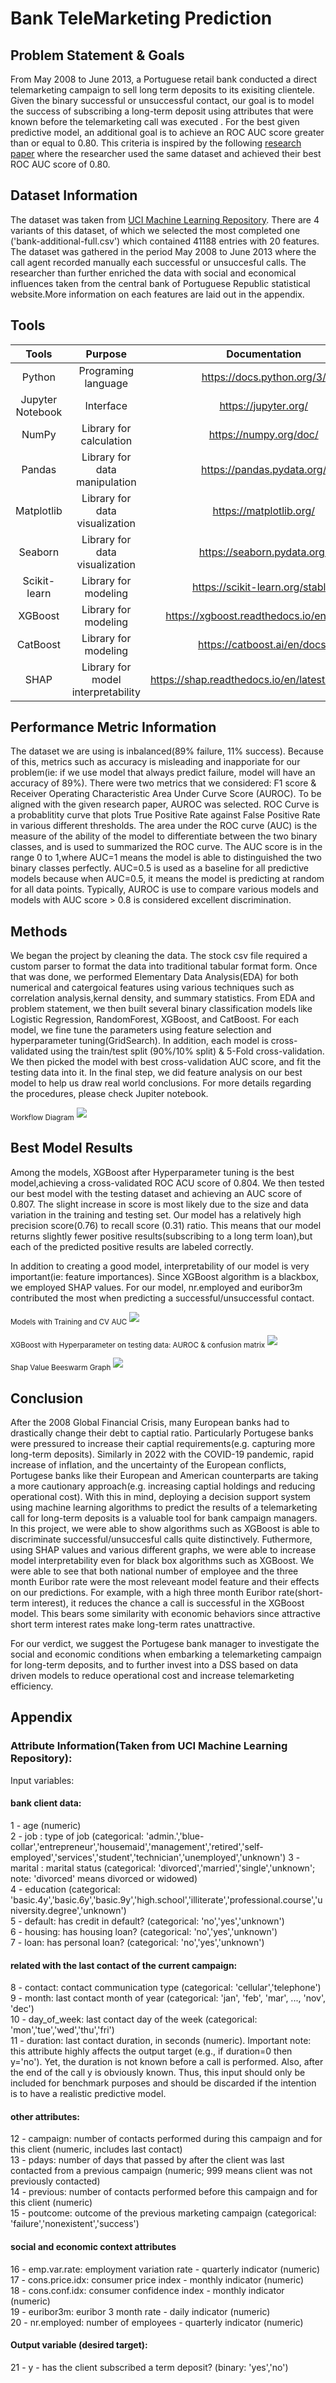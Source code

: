 
# Bank TeleMarketing Prediction





## Problem Statement & Goals
From May 2008 to June 2013, a Portuguese retail bank conducted a direct telemarketing campaign to sell long term deposits to its exisiting clientele. Given the binary successful or unsuccessful contact, our goal is to model the success of subscribing a long-term deposit using attributes that were known before the telemarketing call was executed . For the best given predictive
model, an additional goal is to achieve an ROC AUC score greater than or equal to 0.80. This criteria is inspired by the following [research paper](https://github.com/Jleung1996/Bank-TeleMarketing-Prediction/blob/main/Relevant%20Information/Research_paper.pdf) where the researcher used the same dataset and achieved their best ROC AUC score of 0.80.
 

## Dataset Information
The dataset was taken from [UCI Machine Learning Repository](http://archive.ics.uci.edu/ml/datasets/Bank+Marketing). There are 4 variants of this dataset, of which we selected the most completed one ('bank-additional-full.csv') which contained 41188 entries with 20 features. 
The dataset was gathered in the period May 2008 to June 2013 where the call agent recorded manually each successful or unsuccesful calls. The researcher than further enriched the data with social and economical influences taken from the central bank of Portuguese Republic statistical website.More information on each features are laid out in the appendix.

## Tools

|     **Tools**    |             **Purpose**            |                 **Documentation**                |
|:----------------:|:----------------------------------:|:------------------------------------------------:|
| Python           | Programing language                | https://docs.python.org/3/                       |
| Jupyter Notebook | Interface                          | https://jupyter.org/                             |
| NumPy            | Library for calculation            | https://numpy.org/doc/                           |
| Pandas           | Library for data manipulation      | https://pandas.pydata.org/                       |
| Matplotlib       | Library for data visualization     | https://matplotlib.org/                          |
| Seaborn          | Library for data visualization     | https://seaborn.pydata.org/                      |
| Scikit-learn     | Library for modeling               | https://scikit-learn.org/stable/                 |
| XGBoost          | Library for modeling               | https://xgboost.readthedocs.io/en/stable/        |
| CatBoost         | Library for modeling               | https://catboost.ai/en/docs/                     |
| SHAP             | Library for model interpretability | https://shap.readthedocs.io/en/latest/index.html |

## Performance Metric Information
The dataset we are using is inbalanced(89% failure, 11% success). Because of this, metrics such as accuracy is misleading and inapporiate for our problem(ie: if we use model that always predict failure, model will have an accuracy of 89%).
There were two metrics that we considered: F1 score & Receiver Operating Characteristic Area Under Curve Score (AUROC). To be aligned with the given research paper, AUROC was selected. 
ROC Curve is a probablitity curve that plots True Positive Rate against False Positive Rate in various different thresholds. The area under the ROC curve (AUC) is the measure of the ability of the model to differentiate between the two binary classes, and is used to summarized the ROC curve.
The AUC score is in the range  0 to 1,where AUC=1 means the model is able to distinguished the two binary classes perfectly. AUC=0.5 is used as a baseline for all predictive models because when AUC=0.5, it means the model is predicting at random for all data points. Typically, AUROC is
use to compare various models and models with AUC score > 0.8 is considered excellent discrimination.

## Methods
We began the project by cleaning the data. The stock csv file required a custom parser to format the data into traditional tabular format
form. Once that was done, we performed Elementary Data Analysis(EDA) for both numerical and catergoical features using various techniques such as correlation analysis,kernal density, and summary statistics.
From EDA and problem statement, we then built several binary classification models like Logistic Regression, RandomForest, XGBoost, and CatBoost. For each model, we fine tune the parameters using feature selection and hyperparameter tuning(GridSearch). In addition, each model is
cross-validated using the train/test split (90%/10% split) & 5-Fold cross-validation. We then picked the model with best cross-validation AUC score, and fit the testing data into it. In the final step, we did feature analysis on our best model to help us draw real world conclusions. For more details regarding the procedures, please check Jupiter notebook.

<sub>Workflow Diagram</sub>
![](Relevant%20Information/Workflow.png)

## Best Model Results
Among the models, XGBoost after Hyperparameter tuning is the best model,achieving a cross-validated ROC ACU score of 0.804. We then tested
our best model with the testing dataset and achieving an AUC score of 0.807. The slight increase in score is most likely due to the size and data variation in the
training and testing set. Our model has a relatively high precision score(0.76) to recall score (0.31) ratio. This means that our model returns slightly fewer positive results(subscribing to a long term loan),but each of the predicted positive results are labeled correctly.

In addition to creating a good model, interpretability of our model is very important(ie: feature importances).
Since XGBoost algorithm is a blackbox, we employed SHAP values. For our model, nr.employed and euribor3m contributed the most when predicting a successful/unsuccessful contact.

<sub>Models with Training and CV AUC</sub>
![](Relevant%20Information/TrainCVAUCFinal.png)


<sub>XGBoost with Hyperparameter on testing data: AUROC & confusion matrix</sub>
![](Relevant%20Information/XGBBestmodel.png)

<sub>Shap Value Beeswarm Graph</sub>
![](Relevant%20Information/Shap.png)




## Conclusion
After the 2008 Global Financial Crisis, many European banks had to drastically change their debt to captial ratio. Particularly Portugese banks were
pressured to increase their captial requirements(e.g. capturing more long-term deposits). Similarly in 2022 
with the COVID-19 pandemic, rapid increase of inflation, and the uncertainty of the European conflicts, Portugese banks like their European and American counterparts
are taking a more cautionary approach(e.g. increasing captial holdings and reducing operational cost). With this in mind, deploying a decision support system using
machine learning algorithms to predict the results of a telemarketing call for long-term deposits is a valuable tool for bank campaign managers. In
this project, we were able to show algorithms such as XGBoost is able to discriminate successful/unsuccesful calls quite distinctively. Futhermore, using SHAP values and various different graphs, we were able to increase model interpretability even for black box algorithms such as XGBoost. 
We were able to see that both national number of employee and the three month Euribor rate were the most releveant model feature and their effects on our predictions.
For example, with a high three month Euribor rate(short-term interest), it reduces the chance a call is successful in the XGBoost model. This bears some similarity with economic behaviors since attractive short term interest rates
make long-term rates unattractive. 

For our verdict, we suggest the Portugese bank manager to investigate the social and economic conditions when embarking a telemarketing campaign for long-term deposits, and to further invest into a DSS based on data driven models to reduce operational cost and increase telemarketing efficiency.




## Appendix

### Attribute Information(Taken from UCI Machine Learning Repository):

Input variables:
#### bank client data:
1 - age (numeric)\
2 - job : type of job (categorical: 'admin.','blue-collar','entrepreneur','housemaid','management','retired','self-\
employed','services','student','technician','unemployed','unknown')
3 - marital : marital status (categorical: 'divorced','married','single','unknown'; note: 'divorced' means divorced or widowed)\
4 - education (categorical: 'basic.4y','basic.6y','basic.9y','high.school','illiterate','professional.course','university.degree','unknown')\
5 - default: has credit in default? (categorical: 'no','yes','unknown')\
6 - housing: has housing loan? (categorical: 'no','yes','unknown')\
7 - loan: has personal loan? (categorical: 'no','yes','unknown')
#### related with the last contact of the current campaign:
8 - contact: contact communication type (categorical: 'cellular','telephone')\
9 - month: last contact month of year (categorical: 'jan', 'feb', 'mar', ..., 'nov', 'dec')\
10 - day_of_week: last contact day of the week (categorical: 'mon','tue','wed','thu','fri')\
11 - duration: last contact duration, in seconds (numeric). Important note: this attribute highly affects the output target (e.g., if duration=0 then y='no'). Yet, the duration is not known before a call is performed. Also, after the end of the call y is obviously known. Thus, this input should only be included for benchmark purposes and should be discarded if the intention is to have a realistic predictive model.
#### other attributes:
12 - campaign: number of contacts performed during this campaign and for this client (numeric, includes last contact)\
13 - pdays: number of days that passed by after the client was last contacted from a previous campaign (numeric; 999 means client was not previously contacted)\
14 - previous: number of contacts performed before this campaign and for this client (numeric)\
15 - poutcome: outcome of the previous marketing campaign (categorical: 'failure','nonexistent','success')
#### social and economic context attributes
16 - emp.var.rate: employment variation rate - quarterly indicator (numeric)\
17 - cons.price.idx: consumer price index - monthly indicator (numeric)\
18 - cons.conf.idx: consumer confidence index - monthly indicator (numeric)\
19 - euribor3m: euribor 3 month rate - daily indicator (numeric)\
20 - nr.employed: number of employees - quarterly indicator (numeric)

#### Output variable (desired target):
21 - y - has the client subscribed a term deposit? (binary: 'yes','no')



